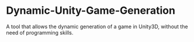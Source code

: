 # Dynamic-Unity-Game-Generation
A tool that allows the dynamic generation of a game in Unity3D, without the need of programming skills.
